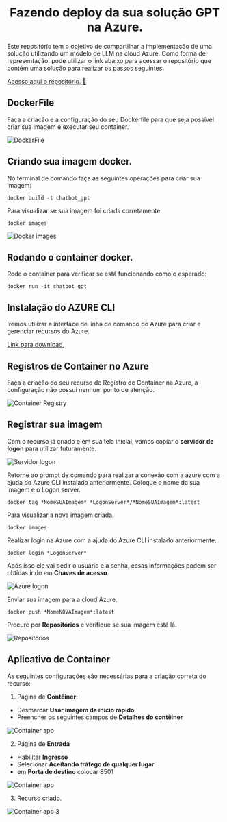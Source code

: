 <h1 align="center"> Fazendo deploy da sua solução GPT na Azure. </h1>
Este repositório tem o objetivo de compartilhar a implementação de uma solução utilizando um modelo de LLM na cloud Azure.
Como forma de representação, pode utilizar o link abaixo para acessar o repositório que contém uma solução para realizar os passos seguintes.

[Acesso aqui o repositório. 📁](https://github.com/MoisesArruda/GPT_Streamlit_FAISS)

## DockerFile

Faça a criação e a configuração do seu Dockerfile para que seja possível criar sua imagem e executar seu container.

![DockerFile](https://github.com/MoisesArruda/Deploy_GPT_Azure/assets/107249412/36d732dc-5ea8-44ef-8a84-d0120001b2f7)

## Criando sua imagem docker.

No terminal de comando faça as seguintes operações para criar sua imagem:

```docker build -t chatbot_gpt```

Para visualizar se sua imagem foi criada corretamente:

```docker images```

![Docker images]()

## Rodando o container docker.

Rode o container para verificar se está funcionando como o esperado:

```docker run -it chatbot_gpt```

## Instalação do AZURE CLI

Iremos utilizar a interface de linha de comando do Azure para criar e gerenciar recursos do Azure.

[Link para download.](https://learn.microsoft.com/pt-br/cli/azure/)

## Registros de Container no Azure

Faça a criação do seu recurso de Registro de Container na Azure, a configuração não possui nenhum ponto de atenção.

![Container Registry]()

## Registrar sua imagem

Com o recurso já criado e em sua tela inicial, vamos copiar o **servidor de logon** para utilizar futuramente.

![Servidor logon]()

Retorne ao prompt de comando para realizar a conexão com a azure com a ajuda do Azure CLI instalado anteriormente. Coloque o nome da sua imagem e o Logon server.

```docker tag *NomeSUAImagem* *LogonServer*/*NomeSUAImagem*:latest```

Para visualizar a nova imagem criada.

```docker images``` 

Realizar login na Azure com a ajuda do Azure CLI instalado anteriormente.

```docker login *LogonServer*```

Após isso ele vai pedir o usuário e a senha, essas informações podem ser obtidas indo em **Chaves de acesso**.

![Azure logon]()

Enviar sua imagem para a cloud Azure.

```docker push *NomeNOVAImagem*:latest```

Procure por **Repositórios** e verifique se sua imagem está lá.

![Repositórios]()


## Aplicativo de Container

As seguintes configurações são necessárias para a criação correta do recurso:

1. Página de **Contêiner**:

- Desmarcar **Usar imagem de início rápido**
- Preencher os seguintes campos de **Detalhes do contêiner**
  
![Container app ]()

2. Página de **Entrada**

- Habilitar **Ingresso**
- Selecionar **Aceitando tráfego de qualquer lugar**
- em **Porta de destino** colocar 8501

![Container app ]()

3. Recurso criado.

![Container app 3]()
